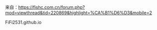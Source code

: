 来自：https://fishc.com.cn/forum.php?mod=viewthread&tid=220869&highlight=%CA%B1%D6%D3&mobile=2


FiFi2531.github.io
